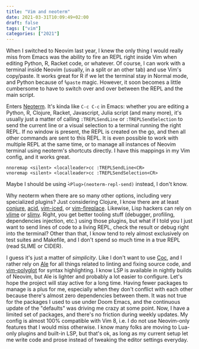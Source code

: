 ```yaml
---
title: "Vim and neoterm"
date: 2021-03-31T10:09:49+02:00
draft: false
tags: ["vim"]
categories: ["2021"]
---
```


When I switched to Neovim last year, I knew the only thing I would really miss from Emacs was the ability to fire an REPL right inside Vim when editing Python, R, Racket code, or whatever. Of course, I can work with a terminal inside Neovim (usually, in a split or an other tab) and use Vim's copy/paste. It works great for R if we let the terminal stay in Normal mode, and Python because of ̀`%paste` magic. However, it soon becomes a little cumbersome to have to switch over and over between the REPL and the main script.

Enters [Neoterm](https://github.com/kassio/neoterm). It's kinda like `C-c C-c` in Emacs: whether you are editing a Python, R, Clojure, Racket, Javascript, Julia script (and many more), it's usually just a matter of calling `:TREPLSendLine` or `:TREPLSendSelection` to send the current line or a visual selection to a terminal running the right REPL. If no window is present, the REPL is created on the go, and then all other commands are sent to this REPL. It is even possible to work with multiple REPL at the same time, or to manage all instances of Neovim terminal using neoterm's shortcuts directly. I have this mappings in my Vim config, and it works great.

```vim
nnoremap <silent> <localleader>cc :TREPLSendLine<CR>
vnoremap <silent> <localleader>cc :TREPLSendSelection<CR>
```

Maybe I should be using ̀`<Plug>(neoterm-repl-send)` instead, I don't know.

Why neoterm when there are so many other options, including very specialized plugins? Just considering Clojure, I know there are at least [conjure](https://github.com/Olical/conjure), [acid](https://github.com/clojure-vim/acid.nvim), [vim-iced](https://github.com/liquidz/vim-iced), or [vim-fireplace](https://github.com/tpope/vim-fireplace). Likewise, Lisp hackers can rely on [vlime](https://github.com/vlime/vlime) or [slimv](https://github.com/kovisoft/slimv). Right, you get better tooling stuff (debugger, profiling, dependencies injection, etc.) using those plugins, but what if I told you I just want to send lines of code to a living REPL, check the result or debug right into the terminal? Other than that, I know tend to rely almost exclusively on test suites and Makefile, and I don't spend so much time in a true REPL (read SLIME or CIDER).

I guess it's just a matter of *simplicity*. Like I don't want to use [Coc](https://github.com/neoclide/coc.nvim), and I rather rely on [Ale](https://github.com/dense-analysis/ale) for all things related to linting and fixing source code, and [vim-polyglot](https://github.com/sheerun/vim-polyglot) for syntax highlighting. I know LSP is available in nightly builds of Neovim, but Ale is lighter and probably a lot easier to configure. Let's hope the project will stay active for a long time. Having fewer packages to manage is a plus for me, especially when they don't conflict with each other because there's almost zero dependencies between them. It was not true for the packages I used to use under Doom Emacs, and the continuous update of the "defaults" was driving me crazy at some point. Now, I have a limited set of packages, and there's no friction during weekly updates. My config is almost 100% compatible with Vim 8, i.e. I do not use Neovim-only features that I would miss otherwise. I know many folks are moving to Lua-only plugins and built-in LSP, but that's ok, as long as my current setup let me write code and prose instead of tweaking the editor settings everyday.

